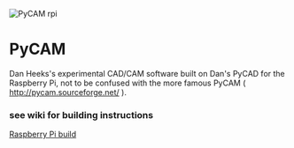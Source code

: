 ![PyCAM rpi](https://user-images.githubusercontent.com/901376/82529777-a4dff700-9b33-11ea-9a34-a2799123e0e9.png)
# PyCAM
Dan Heeks's experimental CAD/CAM software built on Dan's PyCAD for the Raspberry Pi, not to be confused with the more famous PyCAM ( http://pycam.sourceforge.net/ ).
### see wiki for building instructions ###
[Raspberry Pi build](https://github.com/danheeks/PyCAM/wiki/Raspberry-Pi-build)

